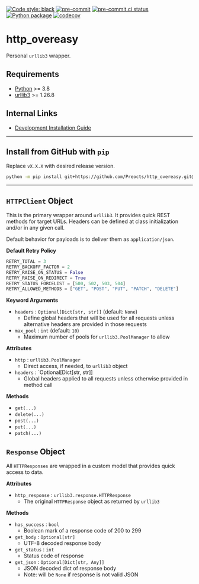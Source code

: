 [![Code style: black](https://img.shields.io/badge/code%20style-black-000000.svg)](https://github.com/psf/black)
[![pre-commit](https://img.shields.io/badge/pre--commit-enabled-brightgreen?logo=pre-commit&logoColor=white)](https://github.com/pre-commit/pre-commit)
[![pre-commit.ci status](https://results.pre-commit.ci/badge/github/Preocts/http_overeasy/main.svg)](https://results.pre-commit.ci/latest/github/Preocts/http_overeasy/main)
[![Python package](https://github.com/preocts/http_overeasy/actions/workflows/python-tests.yml/badge.svg?branch=main)](https://github.com/preocts/http_overeasy/actions/workflows/python-tests.yml)
[![codecov](https://codecov.io/gh/Preocts/http_overeasy/branch/main/graph/badge.svg?token=DLlntDhEnI)](https://codecov.io/gh/Preocts/http_overeasy)

# http_overeasy

Personal `urllib3` wrapper.

## Requirements

- [Python](https://python.org) >= 3.8
- [urllib3](https://pypi.org/project/urllib3/) >= 1.26.8

## Internal Links

- [Development Installation Guide](docs/development.md)

---

## Install from GitHub with `pip`

Replace `vX.X.X` with desired release version.

```bash
python -m pip install git+https://github.com/Preocts/http_overeasy.git@vX.X.X
```

---

## `HTTPClient` Object

This is the primary wrapper around `urllib3`. It provides quick REST methods for target URLs.  Headers can be defined at class initialization and/or in any given call.

Default behavior for payloads is to deliver them as `application/json`.

**Default Retry Policy**

```py
RETRY_TOTAL = 3
RETRY_BACKOFF_FACTOR = 2
RETRY_RAISE_ON_STATUS = False
RETRY_RAISE_ON_REDIRECT = True
RETRY_STATUS_FORCELIST = [500, 502, 503, 504]
RETRY_ALLOWED_METHODS = ["GET", "POST", "PUT", "PATCH", "DELETE"]
```

**Keyword Arguments**

- `headers` : `Optional[Dict[str, str]]` (default: `None`)
  - Define global headers that will be used for all requests unless alternative headers are provided in those requests
- `max_pool` : `int` (default: `10`)
  - Maximum number of pools for `urllib3.PoolManager` to allow

**Attributes**

- `http` : `urllib3.PoolManager`
  - Direct access, if needed, to `urllib3` object
- `headers` : `Optional[Dict[str, str]]
  - Global headers applied to all requests unless otherwise provided in method call

**Methods**

  - `get(...)`
  - `delete(...)`
  - `post(...)`
  - `put(...)`
  - `patch(...)`


## `Response` Object

All `HTTPResponses` are wrapped in a custom model that provides quick access to data.

**Attributes**

- `http_response` : `urllib3.response.HTTPResponse`
  - The original `HTTPResponse` object as returned by `urllib3`

**Methods**

- `has_success` : `bool`
  - Boolean mark of a response code of 200 to 299
- `get_body` : `Optional[str]`
  - UTF-8 decoded response body
- `get_status` : `int`
  - Status code of response
- `get_json` : `Optional[Dict[str, Any]]`
  - JSON decoded dict of response body
  - Note: will be `None` if response is not valid JSON
